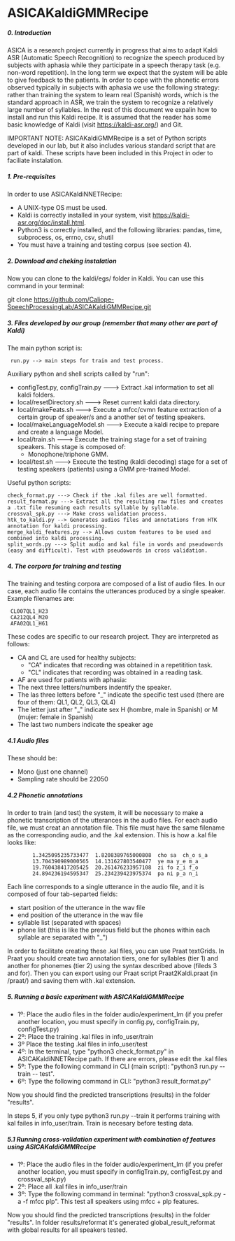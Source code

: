 # ASICAKaldiGMMRecipe

##### 0. Introduction

ASICA is a research project currently in progress that aims to adapt Kaldi ASR (Automatic Speech Recognition) to recognize the speech produced by subjects with aphasia while they participate in a speech therapy task (e.g. non-word repetition). In the long term we expect that the system will be able to give feedback to the patients. In order to cope with the phonetic errors observed typically in subjects with aphasia we use the following strategy: rather than training the system to learn real (Spanish) words, which is the standard approach in ASR, we train the system to recognize a relatively large number of syllables. In the rest of this document we expalin how to install and run this Kaldi recipe. It is assumed that the reader has some basic knowledge of Kaldi (visit https://kaldi-asr.org/) and Git. 

IMPORTANT NOTE: 
ASICAKaldiGMMRecipe is a set of Python scripts developed in our lab, but it also includes various standard script that are part of kaldi. These scripts have been included in this Project in oder to faciliate instalation.

##### 1. Pre-requisites

In order to use ASICAKaldiNNETRecipe:

- A UNIX-type OS must be used.
- Kaldi is correctly installed in your system, visit https://kaldi-asr.org/doc/install.html.
- Python3 is correctly installed, and the following libraries: pandas, time, subprocess, os, errno, csv, shutil
- You must have a training and testing corpus (see section 4).

##### 2. Download and cheking instalation

Now you can clone to the kaldi/egs/ folder in Kaldi. You can use this command in your terminal:

git clone https://github.com/Caliope-SpeechProcessingLab/ASICAKaldiGMMRecipe.git

##### 3. Files developed by our group (remember that many other are part of Kaldi)

The main python script is: 

     run.py --> main steps for train and test process.

Auxiliary python and shell scripts called by "run":

- configTest.py, configTrain.py ---> Extract .kal information to set all kaldi folders.
- local/resetDirectory.sh ---> Reset current kaldi data directory.
- local/makeFeats.sh ---> Execute a mfcc/cvmn feature extraction of a certain group of speaker/s and a another set of testing speakers.
- local/makeLanguageModel.sh ---> Execute a kaldi recipe to prepare and create a language Model.
- local/train.sh ---> Execute the training stage for a set of training speakers. This stage is composed of: 
    * Monophone/triphone GMM.
- local/test.sh ---> Execute the testing (kaldi decoding) stage for a set of testing speakers (patients) using a GMM pre-trained Model.
    
Useful python scripts:

    check_format.py ---> Check if the .kal files are well formatted.
    result_format.py ---> Extract all the resulting raw files and creates a .txt file resuming each results syllable by syllable.
    crossval_spk.py ---> Make cross validation process.
    htk_to_kaldi.py --> Generates audios files and annotations from HTK annotation for kaldi processing.
    merge_kaldi_features.py --> Allows custom features to be used and combined into kaldi processing.
    split_words.py ---> Split audio and kal file in words and pseudowords (easy and difficult). Test with pseudowords in cross validation.

##### 4. The corpora for training and testing 

The training and testing corpora are composed of a list of audio files. In our case, each audio file contains the utterances produced by a single speaker. Example filenames are:

     CL007QL1_H23
     CA212QL4_M20
     AFA02QL1_H61

These codes are specific to our research project. They are interpreted as follows:

- CA and CL are used for healthy subjects:
  - "CA" indicates that recording was obtained in a repetitition task. 
  - "CL" indicates that recording was obtained in a reading task.
- AF are used for patients with aphasia:
- The next three letters/numbers indentify the speaker. 
- The las three letters before "_" indicate the specific test used (there are four of them: QL1, QL2, QL3, QL4)
- The letter just after "_" indicate sex H (hombre, male in Spanish) or M (mujer: female in Spanish)
- The last two numbers indicate the speaker age

##### 4.1 Audio files 

These should be:
- Mono (just one channel)
- Sampling rate should be 22050 

##### 4.2 Phonetic annotations

In order to train (and test) the system, it will be necessary to make a phonetic transcription of the utterances in the audio files. 
For each audio file, we must creat an annotation file. This file must have the same filename as the corresponding audio, and the .kal extension. This is how a .kal file looks like: 

            1.3425095235733477  1.8208389765000808  cho sa  ch_o s_a
            13.704390989000565  14.131627803540477  ye ma y_e m_a
            19.760438417205425  20.261476233957108  zi fo z_i f_o
            24.894236194595347  25.234239423975374  pa ni p_a n_i
           
Each line corresponds to a single utterance in the audio file, and it is composed of four tab-separted fields: 

  - start position of the utterance in the wav file
  - end position of the utterance in the wav file 
  - syllable list (separated with spaces) 
  - phone list (this is like the previous field but the phones within each syllable are separated with "_")

In order to facilitate creating these .kal files, you can use Praat textGrids. In Praat you should create two annotation tiers, one for syllables (tier 1) and another for phonemes (tier 2) using the syntax described above (fileds 3 and for). Then you can export using our Praat script Praat2Kaldi.praat (in /praat/) and saving them with .kal extension.

##### 5. Running a basic experiment with ASICAKaldiGMMRecipe

  - 1º: Place the audio files in the folder audio/experiment_lm (if you prefer another location, you must specify in config.py, configTrain.py, configTest.py)
  - 2º: Place the training .kal files in info_user/train
  - 3º  Place the testing .kal files in info_user/test 
  - 4º: In the terminal, type "python3 check_format.py" in ASICAKaldiNNETRecipe path. If there are errors, please edit the .kal files
  - 5º: Type the following command in CLI (main script): "python3 run.py --train -- test". 
  - 6º: Type the following command in CLI: "python3 result_format.py"

  Now you should find the predicted transcriptions (results) in the folder "results".

In steps 5, if you only type python3 run.py --train it performs training with kal failes in info_user/train. Train is necesary before testing data.

##### 5.1 Running cross-validation experiment with combination of features using ASICAKaldiGMMRecipe

  - 1º: Place the audio files in the folder audio/experiment_lm (if you prefer another location, you must specify in configTrain.py, configTest.py and crossval_spk.py)
  - 2º: Place all .kal files in info_user/train
  - 3º: Type the following command in terminal: "python3 crossval_spk.py -a -f mfcc plp". This test all speakers using mfcc + plp features. 
 
  Now you should find the predicted transcriptions (results) in the folder "results". In folder results/reformat it's generated global_result_reformat with global results for all speakers tested.
  





	




